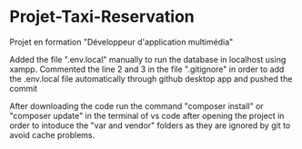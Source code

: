 # Projet-Taxi-Reservation
Projet en formation "Développeur d'application multimédia"

Added the file ".env.local" manually to run the database in localhost using xampp.
Commented the line 2 and 3 in the file ".gitignore" in order to add the .env.local file automatically through github desktop app and pushed the commit

After downloading the code run the command "composer install" or "composer update" in the terminal of vs code after opening the project in order to intoduce the "var and vendor" folders as they are ignored by git to avoid cache problems.

